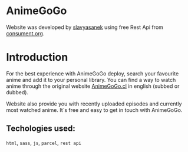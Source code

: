 # AnimeGoGo

Website was developed by [slavyasanek](https://github.com/Slavyasanek) using free Rest Api from [consument.org](https://docs.consumet.org/).

# Introduction

For the best experience with AnimeGoGo deploy, search your favourite anime and add it to your personal library. You can find a way to watch anime through the original website [AnimeGoGo.cl](https://gogoanime.cl/) in english (subbed or dubbed).

Website also provide you with recently uploaded episodes and currently most watched anime. It`s free and easy to get in touch with AnimeGoGo.

## Techologies used:

`html`, `sass`, `js`,  `parcel`, `rest api`

